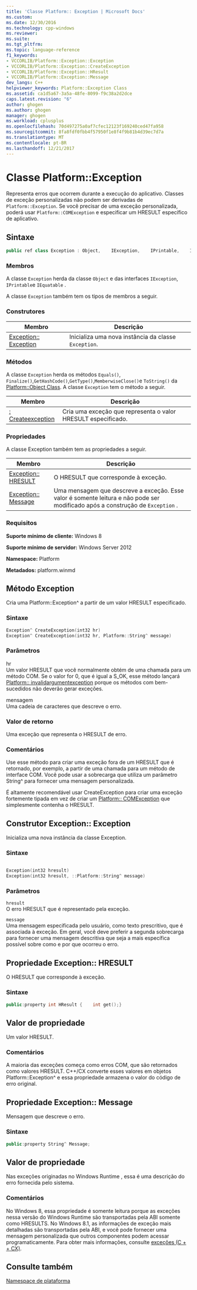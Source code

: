 ```yaml
---
title: 'Classe Platform:: Exception | Microsoft Docs'
ms.custom: 
ms.date: 12/30/2016
ms.technology: cpp-windows
ms.reviewer: 
ms.suite: 
ms.tgt_pltfrm: 
ms.topic: language-reference
f1_keywords:
- VCCORLIB/Platform::Exception::Exception
- VCCORLIB/Platform::Exception::CreateException
- VCCORLIB/Platform::Exception::HResult
- VCCORLIB/Platform::Exception::Message
dev_langs: C++
helpviewer_keywords: Platform::Exception Class
ms.assetid: ca1d5a67-3a5a-48fe-8099-f9c38a2d2dce
caps.latest.revision: "6"
author: ghogen
ms.author: ghogen
manager: ghogen
ms.workload: cplusplus
ms.openlocfilehash: 70d497275a0af7cfec12123f169240ced47fa958
ms.sourcegitcommit: 8fa8fdf0fbb4f57950f1e8f4f9b81b4d39ec7d7a
ms.translationtype: MT
ms.contentlocale: pt-BR
ms.lasthandoff: 12/21/2017
---
```

# <a name="platformexception-class"></a>Classe Platform::Exception
Representa erros que ocorrem durante a execução do aplicativo. Classes de exceção personalizadas não podem ser derivadas de `Platform::Exception`. Se você precisar de uma exceção personalizada, poderá usar `Platform::COMException` e especificar um HRESULT específico de aplicativo.  
  
## <a name="syntax"></a>Sintaxe  
  
```cpp  
public ref class Exception : Object,    IException,    IPrintable,    IEquatable  
```  
  
### <a name="members"></a>Membros  
 A classe `Exception` herda da classe `Object` e das interfaces `IException`, `IPrintable`e `IEquatable` .  
  
 A classe `Exception` também tem os tipos de membros a seguir.  
  
### <a name="constructors"></a>Construtores  
  
|Membro|Descrição|  
|------------|-----------------|  
|[Exception:: Exception](#ctor)|Inicializa uma nova instância da classe `Exception`.|  
  
### <a name="methods"></a>Métodos  
 A classe `Exception` herda os métodos `Equals()`, `Finalize()`,`GetHashCode()`,`GetType()`,`MemberwiseClose()`e `ToString()` da [Platform::Object Class](../cppcx/platform-object-class.md). A classe `Exception` tem o método a seguir.  
  
|Membro|Descrição|  
|------------|-----------------|  
|[: Createexception](#createexception)|Cria uma exceção que representa o valor HRESULT especificado.|  
  
### <a name="properties"></a>Propriedades  
 A classe Exception também tem as propriedades a seguir.  
  
|Membro|Descrição|  
|------------|-----------------|  
|[Exception:: HRESULT](#hresult)|O HRESULT que corresponde à exceção.|  
|[Exception:: Message](#message)|Uma mensagem que descreve a exceção. Esse valor é somente leitura e não pode ser modificado após a construção de `Exception` .|  
  
### <a name="requirements"></a>Requisitos  
 **Suporte mínimo de cliente:** Windows 8  
  
 **Suporte mínimo de servidor:** Windows Server 2012  
  
 **Namespace:** Platform  
  
 **Metadados:** platform.winmd  

## <a name="createexception"></a>Método Exception
Cria uma Platform::Exception^ a partir de um valor HRESULT especificado.  
  
### <a name="syntax"></a>Sintaxe  
  
```cpp  
Exception^ CreateException(int32 hr)  
Exception^ CreateException(int32 hr, Platform::String^ message)  
```  
  
### <a name="parameters"></a>Parâmetros  
 hr  
 Um valor HRESULT que você normalmente obtém de uma chamada para um método COM. Se o valor for 0, que é igual a S_OK, esse método lançará [Platform:: invalidargumentexception](../cppcx/platform-invalidargumentexception-class.md) porque os métodos com bem-sucedidos não deverão gerar exceções.  
  
 mensagem  
 Uma cadeia de caracteres que descreve o erro.  
  
### <a name="return-value"></a>Valor de retorno  
 Uma exceção que representa o HRESULT de erro.  
  
### <a name="remarks"></a>Comentários  
 Use esse método para criar uma exceção fora de um HRESULT que é retornado, por exemplo, a partir de uma chamada para um método de interface COM. Você pode usar a sobrecarga que utiliza um parâmetro String^ para fornecer uma mensagem personalizada.  
  
 É altamente recomendável usar CreateException para criar uma exceção fortemente tipada em vez de criar um [Platform:: COMException](../cppcx/platform-comexception-class.md) que simplesmente contenha o HRESULT.  
  


## <a name="ctor"></a>Construtor Exception:: Exception
Inicializa uma nova instância da classe Exception.  
  
### <a name="syntax"></a>Sintaxe  
  
```cpp  
  
Exception(int32 hresult)  
Exception(int32 hresult, ::Platform::String^ message)  
```  
  
### <a name="parameters"></a>Parâmetros  
 `hresult`  
 O erro HRESULT que é representado pela exceção.  
  
 `message`  
 Uma mensagem especificada pelo usuário, como texto prescritivo, que é associada à exceção. Em geral, você deve preferir a segunda sobrecarga para fornecer uma mensagem descritiva que seja a mais específica possível sobre como e por que ocorreu o erro.  
  


## <a name="hresult"></a>Propriedade Exception:: HRESULT
O HRESULT que corresponde à exceção.  
  
### <a name="syntax"></a>Sintaxe  
  
```cpp  
public:property int HResult {    int get();}  
```  
  
## <a name="property-value"></a>Valor de propriedade  
 Um valor HRESULT.  
  
### <a name="remarks"></a>Comentários  
 A maioria das exceções começa como erros COM, que são retornados como valores HRESULT. C++/CX converte esses valores em objetos Platform::Exception^ e essa propriedade armazena o valor do código de erro original.  
  


## <a name="message"></a>Propriedade Exception:: Message
Mensagem que descreve o erro.  
  
### <a name="syntax"></a>Sintaxe  
  
```cpp  
public:property String^ Message;  
```  
  
## <a name="property-value"></a>Valor de propriedade  
 Nas exceções originadas no Windows Runtime , essa é uma descrição do erro fornecida pelo sistema.  
  
### <a name="remarks"></a>Comentários  
 No Windows 8, essa propriedade é somente leitura porque as exceções nessa versão do Windows Runtime são transportadas pela ABI somente como HRESULTS. No Windows 8.1, as informações de exceção mais detalhadas são transportadas pela ABI, e você pode fornecer uma mensagem personalizada que outros componentes podem acessar programaticamente. Para obter mais informações, consulte [exceções (C + + CX)](../cppcx/exceptions-c-cx.md).  
  

  
## <a name="see-also"></a>Consulte também  
 [Namespace de plataforma](../cppcx/platform-namespace-c-cx.md)